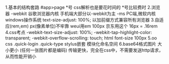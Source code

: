1.基本的结构套路 #app>page
*号 css解析也是要花时间的  *号比较费时
2.浏览器
-webkit 谷歌浏览器内核  手机端大部分以-webkit为主
-ms PC端,微软内核 windows操作系统
text-size-adjust: 100%;  以加前缀方式兼容所有浏览器
3.自适应(rem,em)  px(像素单位)不牢靠
weui用em
100px 京东用这个
16px = .16rem
4.css考点
-webkit-text-size-adjust: 100%;
-webkit-tap-highlight-color: transparent;
-webkit-overflow-scrolling: touch;
html font-size  100px
5.oo css
.quick-login .quick-type  stylus嵌套   模块化命名空间
6.base64格式图片
大小更小 (任何一张图片都是编码)
传输更快，完全在css中，不需要发送http请求，从而性能开销小